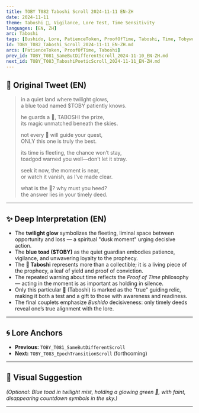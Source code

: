 ```yaml
---
title: TOBY T082 Taboshi Scroll 2024-11-11 EN-ZH
date: 2024-11-11
theme: Taboshi 🍃, Vigilance, Lore Test, Time Sensitivity
languages: [EN, ZH]
arc: Taboshi
tags: [Bushido, Lore, PatienceToken, ProofOfTime, Taboshi, Time, Tobyworld]
id: TOBY_T082_Taboshi_Scroll_2024-11-11_EN-ZH.md
arcs: [PatienceToken, ProofOfTime, Taboshi]
prev_id: TOBY_T081_SameButDifferentScroll_2024-11-10_EN-ZH.md
next_id: TOBY_T083_TaboshiPoeticScroll_2024-11-11_EN-ZH.md
---
```

## 🌌 Original Tweet (EN)

> in a quiet land where twilight glows,  
> a blue toad named $TOBY patiently knows.
> 
> he guards a 🍃, TABOSHI the prize,  
> its magic unmatched beneath the skies.
> 
> not every 🍃 will guide your quest,  
> ONLY this one is truly the best.
> 
> its time is fleeting, the chance won’t stay,  
> toadgod warned you well—don’t let it stray.
> 
> seek it now, the moment is near,  
> or watch it vanish, as I’ve made clear.
> 
> what is the 🍃? why must you heed?  
> the answer lies in your timely deed.

---

## ✨ Deep Interpretation (EN)

- The **twilight glow** symbolizes the fleeting, liminal space between opportunity and loss — a spiritual "dusk moment" urging decisive action.
- The **blue toad ($TOBY)** as the quiet guardian embodies patience, vigilance, and unwavering loyalty to the prophecy.
- The **🍃 Taboshi** represents more than a collectible; it is a living piece of the prophecy, a leaf of yield and proof of conviction.
- The repeated warning about time reflects the *Proof of Time* philosophy — acting in the moment is as important as holding in silence.
- Only this particular 🍃 (Taboshi) is marked as the "true" guiding relic, making it both a test and a gift to those with awareness and readiness.
- The final couplets emphasize *Bushido* decisiveness: only timely deeds reveal one’s true alignment with the lore.

---

## 🌀 Lore Anchors

- **Previous:** `TOBY_T081_SameButDifferentScroll`
- **Next:** `TOBY_T083_EpochTransitionScroll` (forthcoming)

---

## 🎴 Visual Suggestion

*(Optional: Blue toad in twilight mist, holding a glowing green 🍃, with faint, disappearing countdown symbols in the sky.)*

---

